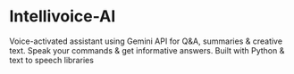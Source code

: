 # Intellivoice-AI
  Voice-activated assistant using Gemini API for Q&amp;A, summaries &amp; creative text. Speak your commands &amp; get informative answers. Built with Python &amp; text to speech libraries

